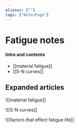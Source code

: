 ```yaml
---
aliases: [""]
tags: ["NotesPage"]
---
```


# Fatigue notes

#### Intro and contents
- [[material fatigue]]
- [[S-N curves]]

## Expanded articles
![[material fatigue]]

![[S-N curves]]

![[factors that effect fatigue life]]